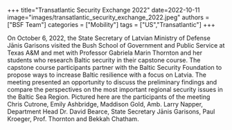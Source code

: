 ﻿+++
title="Transatlantic Security Exchange 2022"
date=2022-10-11
image="images/transatlantic_security_exchange_2022.jpeg"
authors = ["BSF Team"]
categories = ["Mobility"]
tags = ["US","Transatlantic"]
+++

On October 6, 2022, the State Secretary of Latvian Ministry of Defense Jānis Garisons visited the Bush School of Government and Public Service at Texas A&M and met with Professor Gabriela Marin Thornton and her students who research Baltic security in their capstone course. The capstone course participants partner with the Baltic Security Foundation to propose ways to increase Baltic resilience with a focus on Latvia. The meeting presented an opportunity to discuss the preliminary findings and compare the perspectives on the most important regional security issues in the Baltic Sea Region. Pictured here are the participants of the meeting Chris Cutrone, Emily Ashbridge, Maddison Gold, Amb. Larry Napper, Department Head Dr. David Bearce, State Secretary Jānis Garisons, Paul Kroeger, Prof. Thornton and Bekkah Chatham.
